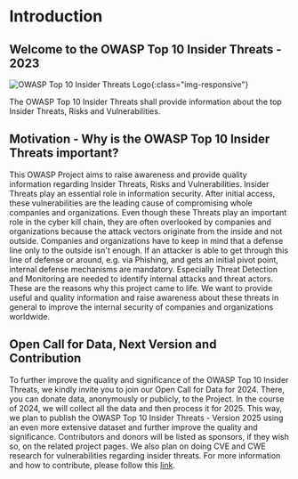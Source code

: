 # Introduction

## Welcome to the OWASP Top 10 Insider Threats - 2023

![OWASP Top 10 Insider Threats Logo](./assets/OWASP-Top-10-Insider-Threats-Logo.png){:class="img-responsive"}

The OWASP Top 10 Insider Threats shall provide information about the top Insider Threats, Risks and Vulnerabilities. 

## Motivation - Why is the OWASP Top 10 Insider Threats important?
This OWASP Project aims to raise awareness and provide quality information regarding Insider Threats, Risks and Vulnerabilities.
Insider Threats play an essential role in information security.
After initial access, these vulnerabilities are the leading cause of compromising whole companies and organizations. Even though these Threats play an important role in the cyber kill chain, they are often overlooked by companies and organizations because the attack vectors originate from the inside and not outside.
Companies and organizations have to keep in mind that a defense line only to the outside isn't enough. If an attacker is able to get through this line of defense or around, e.g. via Phishing, and gets an initial pivot point, internal defense mechanisms are mandatory. Especially Threat Detection and Monitoring are needed to identify internal attacks and threat actors.
These are the reasons why this project came to life. We want to provide useful and quality information and raise awareness about these threats in general to improve the internal security of companies and organizations worldwide.

## Open Call for Data, Next Version and Contribution
To further improve the quality and significance of the OWASP Top 10 Insider Threats, we kindly invite you to join our Open Call for Data for 2024.
There, you can donate data, anonymously or publicly, to the Project. In the course of 2024, we will collect all the data and then process it for 2025.
This way, we plan to publish the OWASP Top 10 Insider Threats - Version 2025 using an even more extensive dataset and further improve the quality and significance.
Contributors and donors will be listed as sponsors, if they wish so, on the related project pages.
We also plan on doing CVE and CWE research for vulnerabilities regarding insider threats.
For more information and how to contribute, please follow this [link](./INT_2023-Open_Call_for_Data.md).